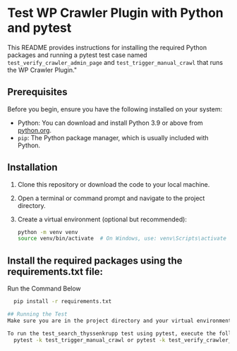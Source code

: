 # Test WP Crawler Plugin with Python and pytest

This README provides instructions for installing the required Python packages and running a pytest test case named `test_verify_crawler_admin_page` and `test_trigger_manual_crawl` that runs the WP Crawler Plugin."

## Prerequisites

Before you begin, ensure you have the following installed on your system:

- Python: You can download and install Python 3.9 or above from [python.org](https://www.python.org/downloads/).
- `pip`: The Python package manager, which is usually included with Python.

## Installation

1. Clone this repository or download the code to your local machine.

2. Open a terminal or command prompt and navigate to the project directory.

3. Create a virtual environment (optional but recommended):

   ```bash
   python -m venv venv
   source venv/bin/activate  # On Windows, use: venv\Scripts\activate

## Install the required packages using the requirements.txt file:
Run the  Command Below
  ```bash
    pip install -r requirements.txt

## Running the Test
Make sure you are in the project directory and your virtual environment is activated.

To run the test_search_thyssenkrupp test using pytest, execute the following command:
    pytest -k test_trigger_manual_crawl or pytest -k test_verify_crawler_admin_page
